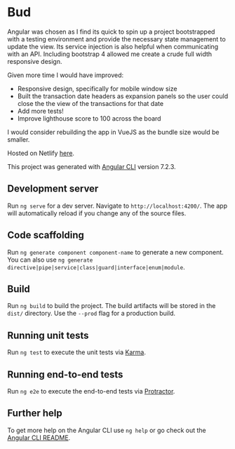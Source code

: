 # Bud

Angular was chosen as I find its quick to spin up a project bootstrapped with a testing environment and provide the necessary state management to update the view. Its service injection is also helpful when communicating with an API. Including bootstrap 4 allowed me create a crude full width responsive design.

Given more time I would have improved:
- Responsive design, specifically for mobile window size
- Built the transaction date headers as expansion panels so the user could close the the view of the transactions for that date
- Add more tests!
- Improve lighthouse score to 100 across the board

I would consider rebuilding the app in VueJS as the bundle size would be smaller.

Hosted on Netlify [here](https://hardcore-beaver-e91fbd.netlify.com/).

This project was generated with [Angular CLI](https://github.com/angular/angular-cli) version 7.2.3.

## Development server

Run `ng serve` for a dev server. Navigate to `http://localhost:4200/`. The app will automatically reload if you change any of the source files.

## Code scaffolding

Run `ng generate component component-name` to generate a new component. You can also use `ng generate directive|pipe|service|class|guard|interface|enum|module`.

## Build

Run `ng build` to build the project. The build artifacts will be stored in the `dist/` directory. Use the `--prod` flag for a production build.

## Running unit tests

Run `ng test` to execute the unit tests via [Karma](https://karma-runner.github.io).

## Running end-to-end tests

Run `ng e2e` to execute the end-to-end tests via [Protractor](http://www.protractortest.org/).

## Further help

To get more help on the Angular CLI use `ng help` or go check out the [Angular CLI README](https://github.com/angular/angular-cli/blob/master/README.md).
